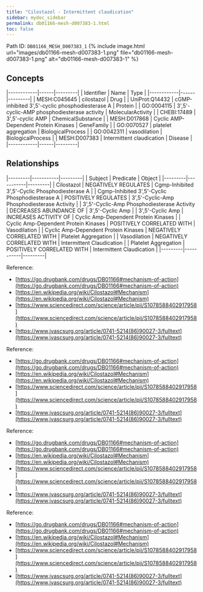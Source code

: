 ```yaml
---
title: "Cilostazol - Intermittent claudication"
sidebar: mydoc_sidebar
permalink: db01166-mesh-d007383-1.html
toc: false 
---
```



Path ID: `DB01166_MESH_D007383_1`
{% include image.html url="images/db01166-mesh-d007383-1.png" file="db01166-mesh-d007383-1.png" alt="db01166-mesh-d007383-1" %}

## Concepts

|------------|------|---------|
| Identifier | Name | Type    |
|------------|------|---------|
| MESH:C045645 | cilostazol | Drug |
| UniProt:Q14432 | cGMP-inhibited 3',5'-cyclic phosphodiesterase A | Protein |
| GO:0004115 | 3',5'-cyclic-AMP phosphodiesterase activity | MolecularActivity |
| CHEBI:17489 | 3',5'-cyclic AMP | ChemicalSubstance |
| MESH:D017868 | Cyclic AMP-Dependent Protein Kinases | GeneFamily |
| GO:0070527 | platelet aggregation | BiologicalProcess |
| GO:0042311 | vasodilation | BiologicalProcess |
| MESH:D007383 | Intermittent claudication | Disease |
|------------|------|---------|

## Relationships

|---------|-----------|---------|
| Subject | Predicate | Object  |
|---------|-----------|---------|
| Cilostazol | NEGATIVELY REGULATES | Cgmp-Inhibited 3',5'-Cyclic Phosphodiesterase A |
| Cgmp-Inhibited 3',5'-Cyclic Phosphodiesterase A | POSITIVELY REGULATES | 3',5'-Cyclic-Amp Phosphodiesterase Activity |
| 3',5'-Cyclic-Amp Phosphodiesterase Activity | DECREASES ABUNDANCE OF | 3',5'-Cyclic Amp |
| 3',5'-Cyclic Amp | INCREASES ACTIVITY OF | Cyclic Amp-Dependent Protein Kinases |
| Cyclic Amp-Dependent Protein Kinases | POSITIVELY CORRELATED WITH | Vasodilation |
| Cyclic Amp-Dependent Protein Kinases | NEGATIVELY CORRELATED WITH | Platelet Aggregation |
| Vasodilation | NEGATIVELY CORRELATED WITH | Intermittent Claudication |
| Platelet Aggregation | POSITIVELY CORRELATED WITH | Intermittent Claudication |
|---------|-----------|---------|

Reference: 
  - [https://go.drugbank.com/drugs/DB01166#mechanism-of-action](https://go.drugbank.com/drugs/DB01166#mechanism-of-action)
  - [https://en.wikipedia.org/wiki/Cilostazol#Mechanism](https://en.wikipedia.org/wiki/Cilostazol#Mechanism)
  - [https://www.sciencedirect.com/science/article/pii/S1078588402917958](https://www.sciencedirect.com/science/article/pii/S1078588402917958)
  - [https://www.jvascsurg.org/article/0741-5214(86)90027-3/fulltext](https://www.jvascsurg.org/article/0741-5214(86)90027-3/fulltext)

Reference: 
  - [https://go.drugbank.com/drugs/DB01166#mechanism-of-action](https://go.drugbank.com/drugs/DB01166#mechanism-of-action)
  - [https://en.wikipedia.org/wiki/Cilostazol#Mechanism](https://en.wikipedia.org/wiki/Cilostazol#Mechanism)
  - [https://www.sciencedirect.com/science/article/pii/S1078588402917958](https://www.sciencedirect.com/science/article/pii/S1078588402917958)
  - [https://www.jvascsurg.org/article/0741-5214(86)90027-3/fulltext](https://www.jvascsurg.org/article/0741-5214(86)90027-3/fulltext)

Reference: 
  - [https://go.drugbank.com/drugs/DB01166#mechanism-of-action](https://go.drugbank.com/drugs/DB01166#mechanism-of-action)
  - [https://en.wikipedia.org/wiki/Cilostazol#Mechanism](https://en.wikipedia.org/wiki/Cilostazol#Mechanism)
  - [https://www.sciencedirect.com/science/article/pii/S1078588402917958](https://www.sciencedirect.com/science/article/pii/S1078588402917958)
  - [https://www.jvascsurg.org/article/0741-5214(86)90027-3/fulltext](https://www.jvascsurg.org/article/0741-5214(86)90027-3/fulltext)

Reference: 
  - [https://go.drugbank.com/drugs/DB01166#mechanism-of-action](https://go.drugbank.com/drugs/DB01166#mechanism-of-action)
  - [https://en.wikipedia.org/wiki/Cilostazol#Mechanism](https://en.wikipedia.org/wiki/Cilostazol#Mechanism)
  - [https://www.sciencedirect.com/science/article/pii/S1078588402917958](https://www.sciencedirect.com/science/article/pii/S1078588402917958)
  - [https://www.jvascsurg.org/article/0741-5214(86)90027-3/fulltext](https://www.jvascsurg.org/article/0741-5214(86)90027-3/fulltext)
